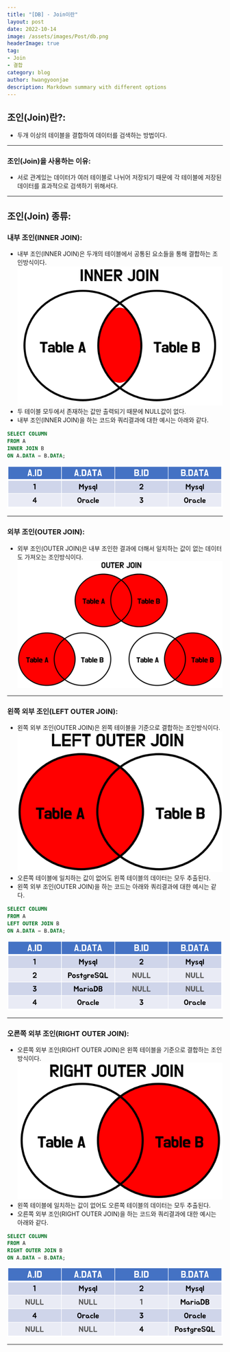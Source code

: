 ```yaml
---
title: "[DB] - Join이란"
layout: post
date: 2022-10-14
image: /assets/images/Post/db.png
headerImage: true
tag:
- Join
- 결합
category: blog
author: hwangyoonjae
description: Markdown summary with different options
---
```


## 조인(Join)란?:
- 두개 이상의 테이블을 결합하여 데이터를 검색하는 방법이다.

* * *

### 조인(Join)을 사용하는 이유:
- 서로 관계있는 데이터가 여러 테이블로 나뉘어 저장되기 때문에 각 테이블에 저장된 데이터를 효과적으로 검색하기 위해서다.

* * *

## 조인(Join) 종류:
### 내부 조인(INNER JOIN):
- 내부 조인(INNER JOIN)은 두개의 테이블에서 공통된 요소들을 통해 결합하는 조인방식이다.
[![텍스트](/assets/images/DB/%EB%82%B4%EB%B6%80%EC%A1%B0%EC%9D%B8%20%EA%B7%B8%EB%A6%BC.PNG)](/assets/images/DB/%EB%82%B4%EB%B6%80%EC%A1%B0%EC%9D%B8%20%EA%B7%B8%EB%A6%BC.PNG)
- 두 테이블 모두에서 존재하는 값만 출력되기 때문에 NULL값이 없다.
- 내부 조인(INNER JOIN)을 하는 코드와 쿼리결과에 대한 예시는 아래와 같다.
```sql
SELECT COLUMN
FROM A 
INNER JOIN B
ON A.DATA = B.DATA;
```
[![텍스트](/assets/images/DB/%EC%9D%B4%EB%84%88%EC%A1%B0%EC%9D%B8%20%EA%B2%B0%EA%B3%BC.PNG)](/assets/images/DB/%EC%9D%B4%EB%84%88%EC%A1%B0%EC%9D%B8%20%EA%B2%B0%EA%B3%BC.PNG)

* * *

### 외부 조인(OUTER JOIN):
- 외부 조인(OUTER JOIN)은 내부 조인한 결과에 더해서 일치하는 값이 없는 데이터도 가져오는 조인방식이다.
[![텍스트](/assets/images/DB/%EC%99%B8%EB%B6%80%EC%A1%B0%EC%9D%B8%20%EA%B7%B8%EB%A6%BC.PNG)](/assets/images/DB/%EC%99%B8%EB%B6%80%EC%A1%B0%EC%9D%B8%20%EA%B7%B8%EB%A6%BC.PNG)

* * *

### 왼쪽 외부 조인(LEFT OUTER JOIN):
- 왼쪽 외부 조인(OUTER JOIN)은 왼쪽 테이블을 기준으로 결합하는 조인방식이다.
[![텍스트](/assets/images/DB/%EC%99%BC%EC%AA%BD%20%EC%99%B8%EB%B6%80%EC%A1%B0%EC%9D%B8%20%EA%B7%B8%EB%A6%BC.PNG)](/assets/images/DB/%EC%99%BC%EC%AA%BD%20%EC%99%B8%EB%B6%80%EC%A1%B0%EC%9D%B8%20%EA%B7%B8%EB%A6%BC.PNG)
- 오른쪽 테이블에 일치하는 값이 없어도 왼쪽 테이블의 데이터는 모두 추출된다.
- 왼쪽 외부 조인(OUTER JOIN)을 하는 코드는 아래와 쿼리결과에 대한 예시는 같다.
```sql
SELECT COLUMN
FROM A 
LEFT OUTER JOIN B
ON A.DATA = B.DATA;
```
[![텍스트](/assets/images/DB/%EC%99%BC%EC%AA%BD%20%EC%99%B8%EB%B6%80%EC%A1%B0%EC%9D%B8%20%EA%B2%B0%EA%B3%BC.PNG)](/assets/images/DB/%EC%99%BC%EC%AA%BD%20%EC%99%B8%EB%B6%80%EC%A1%B0%EC%9D%B8%20%EA%B2%B0%EA%B3%BC.PNG)

* * *

### 오른쪽 외부 조인(RIGHT OUTER JOIN):
- 오른쪽 외부 조인(RIGHT OUTER JOIN)은 왼쪽 테이블을 기준으로 결합하는 조인방식이다.
[![텍스트](/assets/images/DB/%EC%98%A4%EB%A5%B8%EC%AA%BD%20%EC%99%B8%EB%B6%80%EC%A1%B0%EC%9D%B8%20%EA%B7%B8%EB%A6%BC.PNG)](/assets/images/DB/%EC%98%A4%EB%A5%B8%EC%AA%BD%20%EC%99%B8%EB%B6%80%EC%A1%B0%EC%9D%B8%20%EA%B7%B8%EB%A6%BC.PNG)
- 왼쪽 테이블에 일치하는 값이 없어도 오른쪽 테이블의 데이터는 모두 추출된다.
- 오른쪽 외부 조인(RIGHT OUTER JOIN)을 하는 코드와 쿼리결과에 대한 예시는 아래와 같다.
```sql
SELECT COLUMN
FROM A 
RIGHT OUTER JOIN B
ON A.DATA = B.DATA;
```
[![텍스트](/assets/images/DB/%EC%98%A4%EB%A5%B8%EC%AA%BD%20%EC%99%B8%EB%B6%80%EC%A1%B0%EC%9D%B8%20%EA%B2%B0%EA%B3%BC.PNG)](/assets/images/DB/%EC%98%A4%EB%A5%B8%EC%AA%BD%20%EC%99%B8%EB%B6%80%EC%A1%B0%EC%9D%B8%20%EA%B2%B0%EA%B3%BC.PNG)

* * *